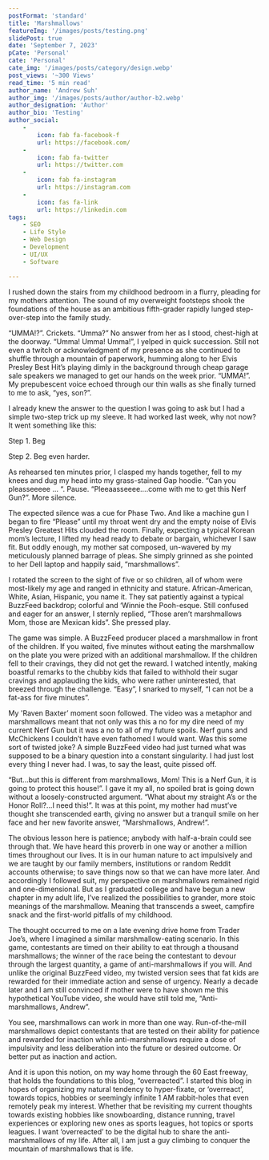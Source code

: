 ```yaml
---
postFormat: 'standard'
title: 'Marshmallows'
featureImg: '/images/posts/testing.png'
slidePost: true
date: 'September 7, 2023'
pCate: 'Personal'
cate: 'Personal'
cate_img: '/images/posts/category/design.webp'
post_views: '~300 Views'
read_time: '5 min read'
author_name: 'Andrew Suh'
author_img: '/images/posts/author/author-b2.webp'
author_designation: 'Author'
author_bio: 'Testing'
author_social:
    -
        icon: fab fa-facebook-f
        url: https://facebook.com/
    -
        icon: fab fa-twitter
        url: https://twitter.com
    -
        icon: fab fa-instagram
        url: https://instagram.com
    - 
        icon: fas fa-link
        url: https://linkedin.com
tags: 
    - SEO
    - Life Style
    - Web Design
    - Development
    - UI/UX
    - Software

---
```

I rushed down the stairs from my childhood bedroom in a flurry, pleading for my mothers attention. The sound of my overweight footsteps shook the foundations of the house as an ambitious fifth-grader rapidly lunged step-over-step into the family study. 

“UMMA!?”. Crickets. “Umma?” No answer from her as I stood, chest-high at the doorway. “Umma! Umma! Umma!”, I yelped in quick succession. Still not even a twitch or acknowledgment of my presence as she continued to shuffle through a mountain of paperwork, humming along to her Elvis Presley Best Hit’s playing dimly in the background through cheap garage sale speakers we managed to get our hands on the week prior. “UMMA!”. My prepubescent voice echoed through our thin walls as she finally turned to me to ask, “yes, son?”. 
	
I already knew the answer to the question I was going to ask but I had a simple two-step trick up my sleeve. It had worked last week, why not now? It went something like this: 

Step 1. Beg

Step 2. Beg even harder. 

As rehearsed ten minutes prior, I clasped my hands together, fell to my knees and dug my head into my grass-stained Gap hoodie. “Can you pleasseeeee … “. Pause. “Pleeaasseeee….come with me to get this Nerf Gun?”. More silence. 

The expected silence was a cue for Phase Two. And like a machine gun I began to fire “Please” until my throat went dry and the empty noise of Elvis Presley Greatest Hits clouded the room. Finally, expecting a typical Korean mom’s lecture, I lifted my head ready to debate or bargain, whichever I saw fit. But oddly enough, my mother sat composed, un-wavered by my meticulously planned barrage of pleas. She simply grinned as she pointed to her Dell laptop and happily said, “marshmallows”. 

I rotated the screen to the sight of five or so children, all of whom were most-likely my age and ranged in ethnicity and stature. African-American, White, Asian, Hispanic, you name it. They sat patiently against a typical BuzzFeed backdrop; colorful and ‘Winnie the Pooh-esque. Still confused and eager for an answer, I sternly replied, “Those aren’t marshmallows Mom, those are Mexican kids”. She pressed play.

The game was simple. A BuzzFeed producer placed a marshmallow in front of the children. If you waited, five minutes without eating the marshmallow on the plate you were prized with an additional marshmallow. If the children fell to their cravings, they did not get the reward. I watched intently, making boastful remarks to the chubby kids that failed to withhold their sugar cravings and applauding the kids, who were rather uninterested, that breezed through the challenge. “Easy”, I snarked to myself, “I can not be a fat-ass for five minutes”. 

My 'Raven Baxter’ moment soon followed. The video was a metaphor and marshmallows meant that not only was this a no for my dire need of my current Nerf Gun but it was a no to all of my future spoils. Nerf guns and McChickens I couldn’t have even fathomed I would want. Was this some sort of twisted joke? A simple BuzzFeed video had just turned what was supposed to be a binary question into a constant singularity. I had just lost every thing I never had. I was, to say the least, quite pissed off. 

“But…but this is different from marshmallows, Mom! This is a Nerf Gun, it is going to protect this house!”. I gave it my all, no spoiled brat is going down without a loosely-constructed argument. “What about my straight A’s or the Honor Roll?…I need this!”. It was at this point, my mother had must’ve thought she transcended earth, giving no answer but a tranquil smile on her face and her new favorite answer, “Marshmallows, Andrew!”. 

The obvious lesson here is patience; anybody with half-a-brain could see through that. We have heard this proverb in one way or another a million times throughout our lives. It is in our human nature to act impulsively and we are taught by our family members, institutions or random Reddit accounts otherwise; to save things now so that we can have more later.  And accordingly I followed suit, my perspective on marshmallows remained rigid and one-dimensional. But as I graduated college and have begun a new chapter in my adult life, I’ve realized the possibilities to grander, more stoic meanings of the marshmallow. Meaning that transcends a sweet, campfire snack and the first-world pitfalls of my childhood. 

The thought occurred to me on a late evening drive home from Trader Joe’s, where I imagined a similar marshmallow-eating scenario. In this game, contestants are timed on their ability to eat through a thousand marshmallows; the winner of the race being the contestant to devour through the largest quantity, a game of anti-marshmallows if you will. And unlike the original BuzzFeed video, my twisted version sees that fat kids are rewarded for their immediate action and sense of urgency. Nearly a decade later and I am still convinced if mother were to have shown me this hypothetical YouTube video, she would have still told me, “Anti-marshmallows, Andrew”. 

You see, marshmallows can work in more than one way. Run-of-the-mill marshmallows depict contestants that are tested on their ability for patience and rewarded for inaction while anti-marshmallows require a dose of impulsivity and less deliberation into the future or desired outcome. Or better put as inaction and action.

And it is upon this notion, on my way home through the 60 East freeway, that holds the foundations to this blog, “overreacted”. I started this blog in hopes of organizing my natural tendency to hyper-fixate, or ‘overreact’, towards topics, hobbies or seemingly infinite 1 AM rabbit-holes that even remotely peak my interest. Whether that be revisiting my current thoughts towards existing hobbies like snowboarding, distance running, travel experiences or exploring new ones as sports leagues, hot topics or sports leagues. I want ‘overreacted’ to be the digital hub to share the anti-marshmallows of my life. After all, I am just a guy climbing to conquer the mountain of marshmallows that is life. 








